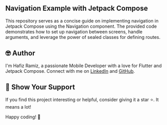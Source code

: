 ﻿## Navigation Example with Jetpack Compose
This repository serves as a concise guide on implementing navigation in Jetpack Compose using the Navigation component. The provided code demonstrates how to set up navigation between screens, handle arguments, and leverage the power of sealed classes for defining routes.



## 🤓 Author

I'm Hafiz Ramiz, a passionate Mobile Developer with a love for Flutter and Jetpack Compose. 
Connect with me on [LinkedIn](https://www.linkedin.com/in/hafizramiz/) and [GitHub](https://github.com/hafizramiz).

## 🌟 Show Your Support

If you find this project interesting or helpful, consider giving it a star ⭐️. It means a lot!

Happy coding! 🚀


